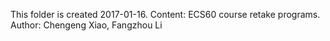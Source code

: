 This folder is created 2017-01-16.
Content: ECS60 course retake programs.
Author: Chengeng Xiao, Fangzhou Li
